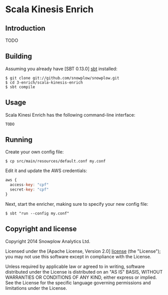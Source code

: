 # Scala Kinesis Enrich

## Introduction

TODO

## Building

Assuming you already have [SBT 0.13.0] [sbt] installed:

    $ git clone git://github.com/snowplow/snowplow.git
    $ cd 3-enrich/scala-kinesis-enrich
    $ sbt compile
    
## Usage

Scala Kinesi Enrich has the following command-line interface:

```
TODO
```

## Running

Create your own config file:

    $ cp src/main/resources/default.conf my.conf

Edit it and update the AWS credentials:

```js
aws {
  access-key: "cpf"
  secret-key: "cpf"
}
```

Next, start the enricher, making sure to specify your new config file:

    $ sbt "run --config my.conf"

## Copyright and license

Copyright 2014 Snowplow Analytics Ltd.

Licensed under the [Apache License, Version 2.0] [license] (the "License");
you may not use this software except in compliance with the License.

Unless required by applicable law or agreed to in writing, software
distributed under the License is distributed on an "AS IS" BASIS,
WITHOUT WARRANTIES OR CONDITIONS OF ANY KIND, either express or implied.
See the License for the specific language governing permissions and
limitations under the License.

[kinesis]: http://aws.amazon.com/kinesis/
[snowplow]: http://snowplowanalytics.com
[sbt]: http://typesafe.artifactoryonline.com/typesafe/ivy-releases/org.scala-sbt/sbt-launch/0.13.0/sbt-launch.jar

[kinesis-ui]: https://console.aws.amazon.com/kinesis/?

[license]: http://www.apache.org/licenses/LICENSE-2.0
